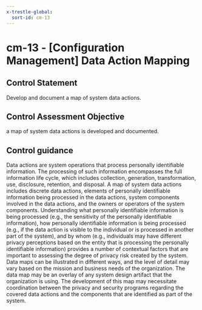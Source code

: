 ```yaml
---
x-trestle-global:
  sort-id: cm-13
---
```


# cm-13 - \[Configuration Management\] Data Action Mapping

## Control Statement

Develop and document a map of system data actions.

## Control Assessment Objective

a map of system data actions is developed and documented.

## Control guidance

Data actions are system operations that process personally identifiable information. The processing of such information encompasses the full information life cycle, which includes collection, generation, transformation, use, disclosure, retention, and disposal. A map of system data actions includes discrete data actions, elements of personally identifiable information being processed in the data actions, system components involved in the data actions, and the owners or operators of the system components. Understanding what personally identifiable information is being processed (e.g., the sensitivity of the personally identifiable information), how personally identifiable information is being processed (e.g., if the data action is visible to the individual or is processed in another part of the system), and by whom (e.g., individuals may have different privacy perceptions based on the entity that is processing the personally identifiable information) provides a number of contextual factors that are important to assessing the degree of privacy risk created by the system. Data maps can be illustrated in different ways, and the level of detail may vary based on the mission and business needs of the organization. The data map may be an overlay of any system design artifact that the organization is using. The development of this map may necessitate coordination between the privacy and security programs regarding the covered data actions and the components that are identified as part of the system.
